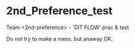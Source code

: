 # 2nd_Preference_test
Team <2nd-preference> - 'GIT FLOW' prac & test 

Do not try to make a mess.
but anaway OK.
